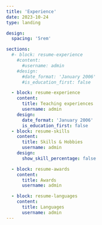 ```yaml
---
title: 'Experience'
date: 2023-10-24
type: landing

design:
  spacing: '5rem'

sections:
  #- block: resume-experience
    #content:
      #username: admin
    #design:
      #date_format: 'January 2006'
      #is_education_first: false

  - block: resume-experience
    content:
      title: Teaching experiences
      username: admin
    design:
      date_format: 'January 2006'
      is_education_first: false
  - block: resume-skills
    content:
      title: Skills & Hobbies
      username: admin
    design:
      show_skill_percentage: false

  - block: resume-awards
    content:
      title: Awards
      username: admin

  - block: resume-languages
    content:
      title: Languages
      username: admin
---
```



 
  
